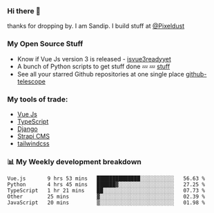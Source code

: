 ### Hi there 👋

thanks for dropping by.
I am Sandip. I build stuff at [@Pixeldust](github.com/pixeldust-in/)

###  **My Open Source Stuff**

 - Know if Vue Js version 3 is released -  [isvue3readyyet](https://github.com/sandiprb/isvue3readyyet)
 - A bunch of Python scripts to get stuff done 💤 💤 [stuff](https://github.com/sandiprb/stuff)
 - See all your starred Github repositories at one single place [github-telescope](https://github.com/sandiprb/github-telescope)



###  **My tools of trade:**
 - [Vue Js](https://github.com/vuejs/vue/)
 - [TypeScript](https://github.com/microsoft/TypeScript)
 - [Django](github.com/django/django)
 - [Strapi CMS](github.com/strapi/strapi)
 - [tailwindcss](https://github.com/tailwindlabs/tailwindcss)


###  📊 **My Weekly development breakdown**
<!--START_SECTION:waka-->
```text
Vue.js       9 hrs 53 mins   ██████████████░░░░░░░░░░░   56.63 % 
Python       4 hrs 45 mins   ██████▓░░░░░░░░░░░░░░░░░░   27.25 % 
TypeScript   1 hr 21 mins    ██░░░░░░░░░░░░░░░░░░░░░░░   07.73 % 
Other        25 mins         ▓░░░░░░░░░░░░░░░░░░░░░░░░   02.39 % 
JavaScript   20 mins         ▒░░░░░░░░░░░░░░░░░░░░░░░░   01.98 % 
```
<!--END_SECTION:waka-->
